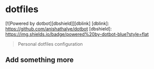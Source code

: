 # dotfiles

[![Powered by dotbot][dbshield]][dblink]
[dblink]: https://github.com/anishathalye/dotbot
[dbshield]: https://img.shields.io/badge/powered%20by-dotbot-blue?style=flat

> Personal dotfiles configuration

## Add something more
